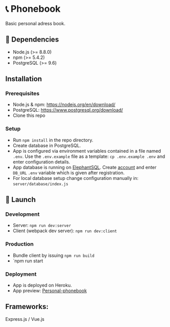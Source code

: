# :telephone_receiver: Phonebook
Basic personal adress book.

## :scroll: Dependencies
* Node.js (>= 8.8.0)
* npm (>= 5.4.2)
* PostgreSQL (>= 9.6)

## Installation

### Prerequisites
* Node.js & npm: https://nodejs.org/en/download/
* PostgreSQL: https://www.postgresql.org/download/
* Clone this repo

### Setup
* Run `npm install` in the repo directory.
* Create database in PostgreSQL.
* App is configured via environment variables contained in a file named `.env`.
Use the `.env.example` file as a template: `cp .env.example .env` and enter
configuration details.
* App database is running on [ElephantSQL](https://www.elephantsql.com/). 
Create [account](https://customer.elephantsql.com/login) and enter `DB_URL` 
`.env` variable which is given after registration. 
* For local database setup change configuration manually in: `server/database/index.js`

## :rocket: Launch

### Development
* Server: `npm run dev:server`
* Client (webpack dev server): `npm run dev:client`

### Production
* Bundle client by issuing `npm run build`
* `npm run start

### Deployment
* App is deployed on Heroku.
* App preview: [Personal-phonebook](https://personal-phonebook.herokuapp.com/#/)

## Frameworks:
Express.js / Vue.js
